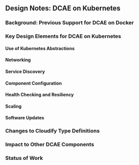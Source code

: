 ## Design Notes:  DCAE on Kubernetes
### Background: Previous Support for DCAE on Docker
### Key Design Elements for DCAE on Kubernetes
#### Use of Kubernetes Abstractions
#### Networking
#### Service Discovery
#### Component Configuration
#### Health Checking and Resiliency
#### Scaling
#### Software Updates
### Changes to Cloudify Type Definitions
### Impact to Other DCAE Components
### Status of Work
